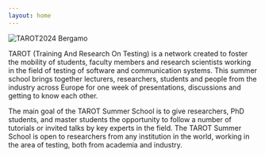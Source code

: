 ```yaml
---
layout: home
---
```

<img src="/assets/images/bergamoetesto.png" alt="TAROT2024 Bergamo"/>


TAROT (Training And Research On Testing) is a network created to foster the mobility of students, faculty members and research scientists working in the field of testing of software and communication systems. This summer school brings together lecturers, researchers, students and people from the industry across Europe for one week of presentations, discussions and getting to know each other.

The main goal of the TAROT Summer School is to give researchers, PhD students, and master students the opportunity to follow a number of tutorials or invited talks by key experts in the field. The TAROT Summer School is open to researchers from any institution in the world, working in the area of testing, both from academia and industry. 

<!---![TAROT2024logo](/assets/icons/logo.png "TAROT2024 logo")
<img src="/assets/icons/logo.png" alt="TAROT2024 logo" style="width:400px; height:400px" class="center"/>-->
